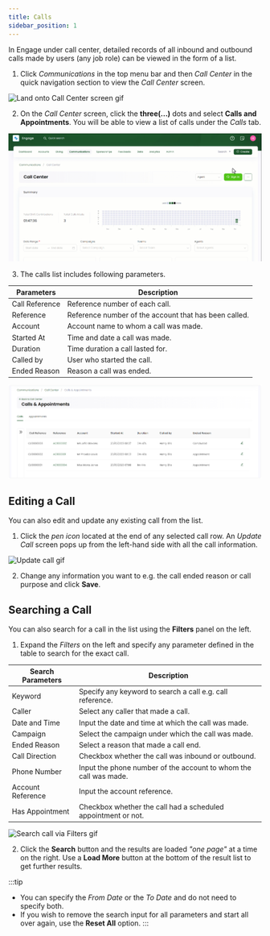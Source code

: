 ```yaml
---
title: Calls
sidebar_position: 1
---
```


In Engage under call center, detailed records of all inbound and outbound calls made by users (any job role) can be viewed in the form of a list.

1. Click *Communications* in the top menu bar and then *Call Center* in the quick navigation section to view the *Call Center* screen.

![Land onto Call Center screen gif](./land-onto-callcenter-screen.gif)

2. On the *Call Center* screen, click the **three(...)** dots and select **Calls and Appointments**. You will be able to view a list of calls under the *Calls* tab.

![Land onto calls screen gif](./land-onto-calls-screen.gif)

3. The calls list includes following parameters.

| Parameters | Description |
| ---------- | ----------- |
| Call Reference | Reference number of each call. |
| Reference | Reference number of the account that has been called. |
| Account | Account name to whom a call was made. |
| Started At | Time and date a call was made. |
| Duration | Time duration a call lasted for. |
| Called by | User who started the call. |
| Ended Reason | Reason a call was ended. |

![Calls list](./calls-list.png)

## Editing a Call

You can also edit and update any existing call from the list. 

1. Click the *pen icon* located at the end of any selected call row. An *Update Call* screen pops up from the left-hand side with all the call information.

![Update call gif](./update-call.gif)

2. Change any information you want to e.g. the call ended reason or call purpose and click **Save**.

## Searching a Call

You can also search for a call in the list using the **Filters** panel on the left. 

1. Expand the *Filters* on the left and specify any parameter defined in the table to search for the exact call.

| Search Parameters | Description |
| ----------------- | ----------- |
| Keyword | Specify any keyword to search a call e.g. call reference. |
| Caller | Select any caller that made a call. |
| Date and Time | Input the date and time at which the call was made. | 
| Campaign | Select the campaign under which the call was made. | 
| Ended Reason | Select a reason that made a call end. | 
| Call Direction | Checkbox whether the call was inbound or outbound. |
| Phone Number | Input the phone number of the account to whom the call was made. |
| Account Reference | Input the account reference. |
| Has Appointment | Checkbox whether the call had a scheduled appointment or not. | 

![Search call via Filters gif](./search-call-via-filters.gif)

2. Click the **Search** button and the results are loaded *"one page"* at a time on the right. Use a **Load More** button at the bottom of the result list to get further results.

:::tip
- You can specify the *From Date* or the *To Date* and do not need to specify both. 
- If you wish to remove the search input for all parameters and start all over again, use the **Reset All** option. 
:::